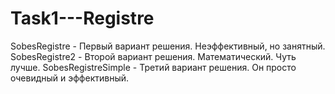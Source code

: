 # Task1---Registre
SobesRegistre - Первый вариант решения. Неэффективный, но занятный.
SobesRegistre2 - Второй вариант решения. Математический. Чуть лучше.
SobesRegistreSimple - Третий вариант решения. Он просто очевидный и эффективный.
